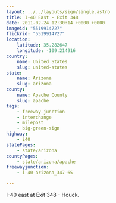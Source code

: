 ```yaml
---
layout: ../../layouts/sign/single.astro
title: I-40 East - Exit 348
date: 2011-02-24 12:30:14 +0000 +0000
imageid: "5519914727"
flickrid: "5519914727"
location:
    latitude: 35.282647
    longitude: -109.214916
country:
    name: United States
    slug: united-states
state:
    name: Arizona
    slug: arizona
county:
    name: Apache County
    slug: apache
tags:
    - freeway-junction
    - interchange
    - milepost
    - big-green-sign
highway:
    - i40
statePages:
    - state/arizona
countyPages:
    - state/arizona/apache
freewayjunction:
    - i-40-arizona_347-65

---
```

I-40 east at Exit 348 - Houck.